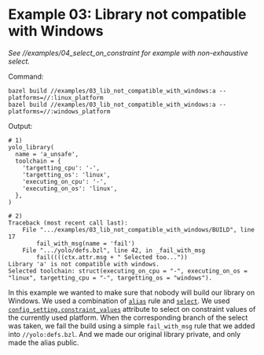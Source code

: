 # Example 03: Library not compatible with Windows

*See //examples/04_select_on_constraint for example with non-exhaustive select.*

Command:

```
bazel build //examples/03_lib_not_compatible_with_windows:a --platforms=//:linux_platform
bazel build //examples/03_lib_not_compatible_with_windows:a --platforms=//:windows_platform
```

Output:

```
# 1)
yolo_library(
  name = 'a_unsafe',
  toolchain = {
    'targetting_cpu': '-',
    'targetting_os': 'linux',
    'executing_on_cpu': '-',
    'executing_on_os': 'linux',
  },
)

# 2)
Traceback (most recent call last):
	File ".../examples/03_lib_not_compatible_with_windows/BUILD", line 17
		fail_with_msg(name = 'fail')
	File ".../yolo/defs.bzl", line 42, in _fail_with_msg
		fail((((ctx.attr.msg + " Selected too..."))
Library 'a' is not compatible with windows.
Selected toolchain: struct(executing_on_cpu = "-", executing_on_os = "linux", targetting_cpu = "-", targetting_os = "windows").
```

In this example we wanted to make sure that nobody will build our library on
Windows. We used a combination of
[`alias`](https://docs.bazel.build/versions/master/be/general.html#alias) rule
and
[`select`](https://docs.bazel.build/versions/master/be/functions.html#select).
We used
[`config_setting.constraint_values`](https://docs.bazel.build/versions/master/be/general.html#config_setting.constraint_values)
attribute to select on constraint values of the currently used platform. When
the corresponding branch of the select was taken, we fail the build using a
simple `fail_with_msg` rule that we added into `//yolo:defs.bzl`. And we made
our original library private, and only made the alias public.
